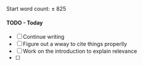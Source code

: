 Start word count: $\pm$ 825
#### TODO - Today
- [ ] Continue writing
- [ ] Figure out a wway to cite things properlly
- [ ] Work on the introduction to explain relevance
- [ ] 